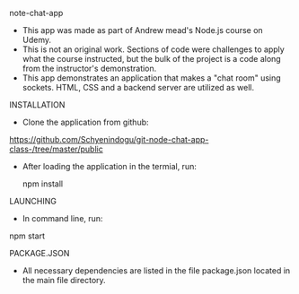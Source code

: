 note-chat-app

* This app was made as part of Andrew mead's Node.js course on Udemy. 
* This is not an original work. Sections of code were challenges to apply what the course instructed, but the bulk of the project is a code along from the instructor's demonstration.
* This app demonstrates an application that makes a "chat room" using sockets. HTML, CSS and a backend server are utilized as well.

INSTALLATION

* Clone the application from github: 

https://github.com/Schyenindogu/git-node-chat-app-class-/tree/master/public

* After loading the application in the termial, run:

  npm install

LAUNCHING

* In command line, run:

npm start 

PACKAGE.JSON

* All necessary dependencies are listed in the file package.json located in the main file directory.